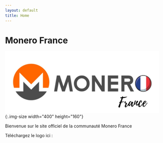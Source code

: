 ```yaml
---
layout: default
title: Home
---
```


# Monero France

![Logo officiel de Monero France](assets/img/Monero-France-logo.jpeg){:.img-size width="400" height="160"}

Bienvenue sur le site officiel de la communauté Monero France


Téléchargez le logo ici : <a href="assets/img/Monero-France-logo.jpeg" download="Logo Monero France">
